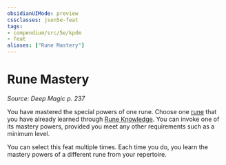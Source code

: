 ```yaml
---
obsidianUIMode: preview
cssclasses: json5e-feat
tags:
- compendium/src/5e/kpdm
- feat
aliases: ["Rune Mastery"]
---
```

# Rune Mastery
*Source: Deep Magic p. 237*  

You have mastered the special powers of one rune. Choose one [rune](compendium/lists/list-optfeaturetype-rune.md) that you have already learned through [Rune Knowledge](compendium/feats/rune-knowledge-kpdm.md). You can invoke one of its mastery powers, provided you meet any other requirements such as a minimum level.

You can select this feat multiple times. Each time you do, you learn the mastery powers of a different rune from your repertoire.